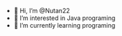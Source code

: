 - 👋 Hi, I’m @Nutan22
- 👀 I’m interested in Java programing
- 🌱 I’m currently learning programing


<!---
Nutan22/Nutan22 is a ✨ special ✨ repository because its `README.md` (this file) appears on your GitHub profile.
You can click the Preview link to take a look at your changes.
--->
